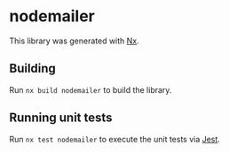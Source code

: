 # nodemailer

This library was generated with [Nx](https://nx.dev).

## Building

Run `nx build nodemailer` to build the library.

## Running unit tests

Run `nx test nodemailer` to execute the unit tests via [Jest](https://jestjs.io).
